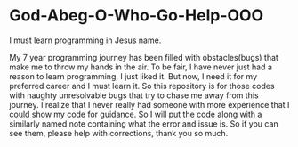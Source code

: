# God-Abeg-O-Who-Go-Help-OOO
I must learn programming in Jesus name. 

My 7 year programming journey has been filled with obstacles(bugs) 
that make me to throw my hands in the air. To be fair, I have never 
just had a reason to learn programming, I just liked it. But now, I
need it for my preferred career and I must learn it. So this 
repository is for those codes with naughty unresolvable bugs that 
try to chase me away from this journey. I realize that I never 
really had someone with more experience that I could show my code
for guidance. So I will put the code along with a similarly named 
note containing what the error and issue is. So if you can see them, 
please help with corrections, thank you so much.
